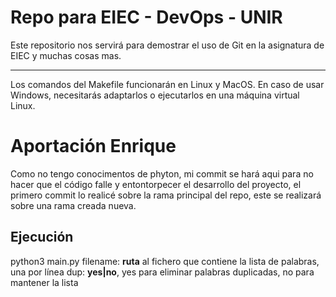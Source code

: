 # Repo para EIEC - DevOps - UNIR

Este repositorio nos servirá para demostrar el uso de Git en la asignatura de EIEC y muchas cosas mas.

---

Los comandos del Makefile funcionarán en Linux y MacOS. En caso de usar Windows, necesitarás adaptarlos o ejecutarlos en una máquina virtual Linux.


# Aportación Enrique

Como no tengo conocimentos de phyton, mi commit se hará aqui para no hacer que el código falle y entontorpecer el desarrollo del proyecto, el primero commit lo realicé sobre la rama principal del repo, este se realizará sobre una rama creada nueva.

## Ejecución

python3 main.py <filename> <dup>
  filename: **ruta** al fichero que contiene la lista de palabras, una por línea
  dup: **yes|no**, yes para eliminar palabras duplicadas, no para mantener la lista
